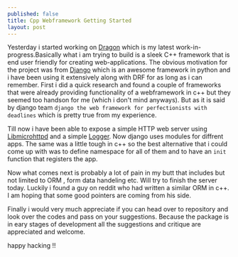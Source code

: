 ```yaml
---
published: false
title: Cpp Webframework Getting Started
layout: post
---
```

Yesterday i started working on [Dragon](https://github.com/xcage01/octo-dragon)
which is my latest work-in-progress.Basically what i am trying to build is a 
sleek C++ framework that is end user friendly for creating web-applications.
The obvious motivation for the project was from 
[Django](https://www.djangoproject.com/) which is an awesome framework in python
and i have been using it extensively along with DRF for as long as i can 
remember. First i did a quick research and found a couple of frameworks that
were already providing functionality of a webframework in c++ but they seemed
too handson for me (which i don't mind anyways). But as it is said by django
team `django the web framework for perfectionists with deadlines` which is pretty
true from my experience.

Till now i have been able to expose a simple HTTP web server using [Libmicrohttpd](https://www.gnu.org/software/libmicrohttpd/) and a simple [Logger](https://github.com/easylogging/easyloggingpp). Now django uses modules for diffrent apps. The same was a little
tough in c++ so the best alternative that i could come up with was to define
namespace for all of them and to have an `init` function that registers the app.

Now what comes next is probably a lot of pain in my butt that includes but not
limited to ORM , form data handeling etc. Will try to finish the server today.
Luckily i found a guy on reddit who had written a similar ORM in c++. I am hoping
that some good pointers are coming from his side.

Finally i would very much appreciate if you can head over to repository and
look over the codes and pass on your suggestions. Because the package is in
eary stages of development all the suggestions and critique are appreciated and
welcome.

happy hacking !!